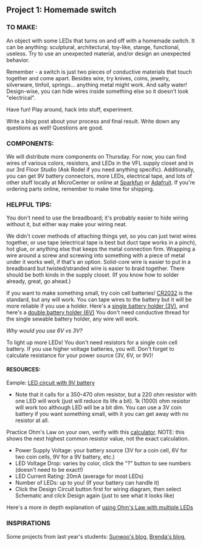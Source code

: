 ## Project 1: Homemade switch

### TO MAKE:

An object with some LEDs that turns on and off with a homemade switch. It can be anything: sculptural, architectural, toy-like, stange, functional, useless. Try to use an unexpected material, and/or design an unexpected behavior.

Remember - a switch is just two pieces of conductive materials that touch together and come apart. Besides wire, try knives, coins, jewelry, silverware, tinfoil, springs... anything metal might work. And salty water! Design-wise, you can hide wires inside something else so it doesn't look "electrical".

Have fun! Play around, hack into stuff, experiment.

Write a blog post about your process and final result. Write down any questions as well! Questions are good.

### COMPONENTS:

We will distribute more components on Thursday. For now, you can find wires of various colors, resistors, and LEDs in the VFL supply closet and in our 3rd Floor Studio (Ask Rodel if you need anything specific). Additionally, you can get 9V battery connectors, more LEDs, electrical tape, and lots of other stuff locally at MicroCenter or online at [Sparkfun](https://www.sparkfun.com/?gclid=EAIaIQobChMIo82r5bSUgQMVw4poCR256ATwEAAYASAAEgKbJPD_BwE) or [Adafruit](https://www.adafruit.com/). If you're ordering parts online, remember to make time for shipping.

### HELPFUL TIPS:

You don't need to use the breadboard; it's probably easier to hide wiring without it, but either way make your wiring neat.

We didn't cover methods of attaching things yet, so you can just twist wires together, or use tape (electrical tape is best but duct tape works in a pinch), hot glue, or anything else that keeps the metal connection firm. Wrapping a wire around a screw and screwing into something with a piece of metal under it works well, if that's an option. Solid-core wire is easier to put in a breadboard but twisted/stranded wire is easier to braid together. There should be both kinds in the supply closet. (If you know how to solder already, great, go ahead.)

If you want to make something small, try coin cell batteries! [CR2032](https://tinkersphere.com/batteries-holders/528-cr2032-battery.html) is the standard, but any will work. You can tape wires to the battery but it will be more reliable if you use a holder. Here's a [single battery holder (3V)](https://tinkersphere.com/sewable-electronic-parts/425-sewable-cr2032-coin-cell-battery-holder.html), and here's a [double battery holder (6V)](https://tinkersphere.com/batteries-holders/1385-2-cr2032-coin-cell-battery-holder-with-onoff-switch-6v.html) You don't need conductive thread for the single sewable battery holder, any wire will work.

_Why would you use 6V vs 3V?_

To light up more LEDs! You don't need resistors for a single coin cell battery. If you use higher voltage batteries, you will. Don't forget to calculate resistance for your power source (3V, 6V, or 9V)!

#### RESOURCES:

Eample: [LED circuit with 9V battery](https://hellocircuits.com/2013/01/19/simple-led-circuit-with-9v-battery/)

- Note that it calls for a 350-470 ohm resistor, but a 220 ohm resistor with one LED will work (just will reduce its life a bit). 1k (1000) ohm resistor will work too although LED will be a bit dim. You can use a 3V coin battery if you want something small, with it you can get away with no resistor at all.

Practice Ohm's Law on your own, verify with this [calculator](http://ledcalculator.net/). NOTE: this shows the next highest common resistor value, not the exact calculation.

- Power Supply Voltage: your battery source (3V for a coin cell, 6V for two coin cells, 9V for a 9V battery, etc.)
- LED Voltage Drop: varies by color, click the "?" button to see numbers (doesn't need to be exact!)
- LED Current Rating: 20mA (average for most LEDs)
- Number of LEDs: up to you! (If your battery can handle it)
- Click the Design Circuit button first for wiring diagram, then select Schematic and click Design again (just to see what it looks like)

Here's a more in depth explanation of [using Ohm's Law with multiple LEDs](https://ericjformanteaching.wordpress.com/2017/09/15/ohms-law-and-seriesparallel/)

### INSPIRATIONS

Some projects from last year's students: [Sunwoo's blog](https://sunwoopark.notion.site/Week-1-A-Home-Made-Switch-fda4367647634878bc5af4a55d3342a2),
[Brenda's blog](https://brendason.notion.site/Homemade-Switch-f0e2a688aa274d07af95be87da1a4ae3),
